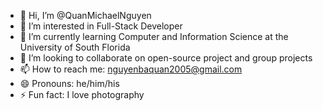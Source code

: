 - 👋 Hi, I’m @QuanMichaelNguyen
- 👀 I’m interested in Full-Stack Developer
- 🌱 I’m currently learning Computer and Information Science at the University of South Florida
- 💞️ I’m looking to collaborate on open-source project and group projects
- 📫 How to reach me: nguyenbaquan2005@gmail.com
- 😄 Pronouns: he/him/his
- ⚡ Fun fact: I love photography

